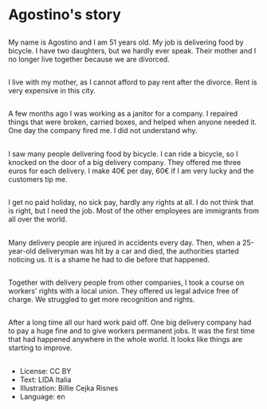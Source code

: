 # Agostino's story

##
My name is Agostino and I am 51 years old. My job is delivering food by bicycle. I have two daughters, but we hardly ever speak. Their mother and I no longer live together because we are divorced.

##
I live with my mother, as I cannot afford to pay rent after the divorce. Rent is very expensive in this city.

##
A few months ago I was working as a janitor for a company. I repaired things that were broken, carried boxes, and helped when anyone needed it. One day the company fired me. I did not understand why.

##
I saw many people delivering food by bicycle. I can ride a bicycle, so I knocked on the door of a big delivery company. They offered me three euros for each delivery. I make 40€ per day, 60€ if I am very lucky and the customers tip me.

##
I get no paid holiday, no sick pay, hardly any rights at all. I do not think that is right, but I need the job. Most of the other employees are immigrants from all over the world.

##
Many delivery people are injured in accidents every day. Then, when a 25-year-old deliveryman was hit by a car and died, the authorities started noticing us. It is a shame he had to die before that happened.

##
Together with delivery people from other companies, I took a course on workers' rights with a local union. They offered us legal advice free of charge. We struggled to get more recognition and rights.

##
After a long time all our hard work paid off. One big delivery company had to pay a huge fine and to give workers permanent jobs. It was the first time that had happened anywhere in the whole world. It looks like things are starting to improve.

##
* License: CC BY
* Text: LIDA Italia
* Illustration: Billie Cejka Risnes
* Language: en
